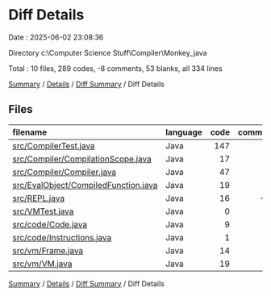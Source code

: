 # Diff Details

Date : 2025-06-02 23:08:36

Directory c:\\Computer Science Stuff\\Compiler\\Monkey_java

Total : 10 files,  289 codes, -8 comments, 53 blanks, all 334 lines

[Summary](results.md) / [Details](details.md) / [Diff Summary](diff.md) / Diff Details

## Files
| filename | language | code | comment | blank | total |
| :--- | :--- | ---: | ---: | ---: | ---: |
| [src/CompilerTest.java](/src/CompilerTest.java) | Java | 147 | 8 | 13 | 168 |
| [src/Compiler/CompilationScope.java](/src/Compiler/CompilationScope.java) | Java | 17 | 0 | 6 | 23 |
| [src/Compiler/Compiler.java](/src/Compiler/Compiler.java) | Java | 47 | 3 | 13 | 63 |
| [src/EvalObject/CompiledFunction.java](/src/EvalObject/CompiledFunction.java) | Java | 19 | 0 | 9 | 28 |
| [src/REPL.java](/src/REPL.java) | Java | 16 | -16 | 0 | 0 |
| [src/VMTest.java](/src/VMTest.java) | Java | 0 | 0 | 1 | 1 |
| [src/code/Code.java](/src/code/Code.java) | Java | 9 | 0 | 1 | 10 |
| [src/code/Instructions.java](/src/code/Instructions.java) | Java | 1 | 0 | 0 | 1 |
| [src/vm/Frame.java](/src/vm/Frame.java) | Java | 14 | 0 | 6 | 20 |
| [src/vm/VM.java](/src/vm/VM.java) | Java | 19 | -3 | 4 | 20 |

[Summary](results.md) / [Details](details.md) / [Diff Summary](diff.md) / Diff Details